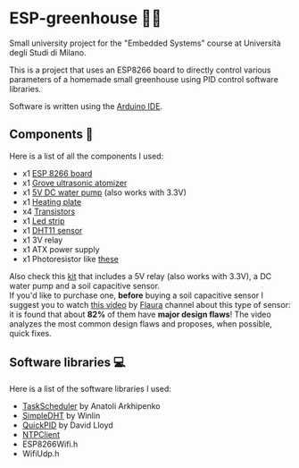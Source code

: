 # ESP-greenhouse 🌱🌾
Small university project for the "Embedded Systems" course at Università degli Studi di Milano.  

This is a project that uses an ESP8266 board to directly control various parameters of a homemade small greenhouse using PID control software libraries.  

Software is written using the [Arduino IDE](https://www.arduino.cc/en/software).

## Components 🔌
Here is a list of all the components I used:

- x1 [ESP 8266 board](https://www.amazon.it/AZDelivery-NodeMCU-esp8266-esp-12e-gratuito/dp/B074Q2WM1Y/ref=sr_1_3_sspa?__mk_it_IT=%C3%85M%C3%85%C5%BD%C3%95%C3%91&crid=1BM8JS1ZAZIAV&keywords=esp8266&qid=1641210086&sprefix=esp8266%2Caps%2C87&sr=8-3-spons&psc=1&smid=A1X7QLRQH87QA3&spLa=ZW5jcnlwdGVkUXVhbGlmaWVyPUEyTTFQNkZMOUxONTVHJmVuY3J5cHRlZElkPUEwMzMyNzM5MUhPWjlWSjNEMk5ITCZlbmNyeXB0ZWRBZElkPUEwNTk3OTU1UU5SOVlITEszVUJMJndpZGdldE5hbWU9c3BfYXRmJmFjdGlvbj1jbGlja1JlZGlyZWN0JmRvTm90TG9nQ2xpY2s9dHJ1ZQ==)
- x1 [Grove ultrasonic atomizer](https://www.reichelt.com/it/it/arduino-grove-nebulizzatore-ad-ultrasuoni-per-acqua-v1-0-eta1-grv-o2-atomiz-v1-p191218.html?r=1)
- x1 [5V DC water pump](https://www.amazon.it/pittospwer-Noise-Brushless-Motor-sommergibile/dp/B07SNQSYSG/ref=sr_1_11?crid=27OXE4488WYJ2&keywords=arduino+water+pump&qid=1641210437&sprefix=arduino+water+pump%2Caps%2C77&sr=8-11) (also works with 3.3V)
- x1 [Heating plate](https://www.amazon.it/gp/product/B07FJY4PCL/ref=ppx_yo_dt_b_asin_title_o01_s00?ie=UTF8&th=1)
- x4 [Transistors](https://www.amazon.it/ICQUANZX-interruttore-Regolazione-Interruttore-elettronico/dp/B07VRCXGFY/ref=sr_1_2?__mk_it_IT=%C3%85M%C3%85%C5%BD%C3%95%C3%91&keywords=mosfet+esp32&qid=1639417941&sr=8-2)
- x1 [Led strip](https://www.amazon.it/MASUNN-Silicon-Fredda-Impermeabile-Bianco/dp/B087QKZ8R4/ref=sr_1_9?__mk_it_IT=%C3%85M%C3%85%C5%BD%C3%95%C3%91&crid=3UJ3Y4EXWJNLH&keywords=12v%2Bled%2Bstrip&qid=1641311784&sprefix=12v%2Bled%2Bstrip%2Caps%2C93&sr=8-9&th=1)
- x1 [DHT11 sensor](https://www.amazon.it/AZDelivery-KY-015-Modulo-Sensore-Temperatura/dp/B089W8DB5P/ref=sr_1_5?crid=3KICFV6ACJTFR&keywords=dht11&qid=1641922786&sprefix=dht%2Caps%2C87&sr=8-5&th=1)
- x1 3V relay
- x1 ATX power supply
- x1 Photoresistor like [these](https://www.amazon.it/Fotoresistenza-Xiuyer-Resistore-Dipendente-Sensibili/dp/B083QFYKS2/ref=sr_1_3_sspa?keywords=photoresistor&qid=1641922959&s=electronics&sr=1-3-spons&psc=1&spLa=ZW5jcnlwdGVkUXVhbGlmaWVyPUEzMEFPMzE0MktFQVVZJmVuY3J5cHRlZElkPUEwMzYyMTg5MTRMOERIRDZIVU0yNiZlbmNyeXB0ZWRBZElkPUEwODA4MTU3M0NKSTJNMFlOMk9EUyZ3aWRnZXROYW1lPXNwX2F0ZiZhY3Rpb249Y2xpY2tSZWRpcmVjdCZkb05vdExvZ0NsaWNrPXRydWU=)

Also check this [kit](https://www.amazon.it/RUNCCI-YUN-Irrigazione-Automatico-Misurazione-Sommergibile/dp/B0814HXWVV/ref=sr_1_4?keywords=arduino+water+pump&qid=1641211244&sprefix=arduino+wat%2Caps%2C87&sr=8-4) that includes a 5V relay (also works with 3.3V), a DC water pump and a soil capacitive sensor.  
If you'd like to purchase one, **before** buying a soil capacitive sensor I suggest you to watch [this video](https://www.youtube.com/watch?v=IGP38bz-K48) by [Flaura](https://www.youtube.com/channel/UCAtCwTQljeSkqKOKZ6kRAbg) channel about this type of sensor: it is found that about **82%** of them have **major design flaws**! The video analyzes the most common design flaws and proposes, when possible, quick fixes.  
## Software libraries 💻

Here is a list of the software libraries I used:

- [TaskScheduler](https://www.arduino.cc/reference/en/libraries/taskscheduler/) by Anatoli Arkhipenko
- [SimpleDHT](https://www.arduino.cc/reference/en/libraries/simpledht/) by Winlin
- [QuickPID](https://www.arduino.cc/reference/en/libraries/quickpid/) by David Lloyd
- [NTPClient](https://www.arduino.cc/reference/en/libraries/ntpclient/)
- ESP8266Wifi.h
- WifiUdp.h
